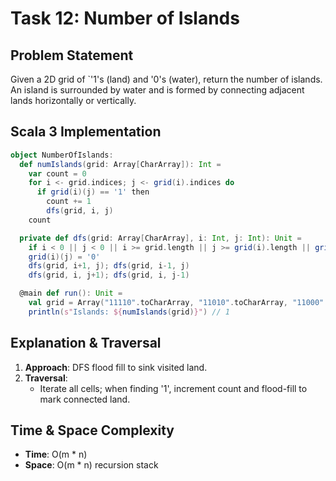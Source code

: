 # Task 12: Number of Islands

## Problem Statement
Given a 2D grid of `'1's (land) and '0's (water), return the number of islands. An island is surrounded by water and is formed by connecting adjacent lands horizontally or vertically.

## Scala 3 Implementation

```scala
object NumberOfIslands:
  def numIslands(grid: Array[CharArray]): Int =
    var count = 0
    for i <- grid.indices; j <- grid(i).indices do
      if grid(i)(j) == '1' then
        count += 1
        dfs(grid, i, j)
    count

  private def dfs(grid: Array[CharArray], i: Int, j: Int): Unit =
    if i < 0 || j < 0 || i >= grid.length || j >= grid(i).length || grid(i)(j) != '1' then return
    grid(i)(j) = '0'
    dfs(grid, i+1, j); dfs(grid, i-1, j)
    dfs(grid, i, j+1); dfs(grid, i, j-1)

  @main def run(): Unit =
    val grid = Array("11110".toCharArray, "11010".toCharArray, "11000".toCharArray, "00000".toCharArray)
    println(s"Islands: ${numIslands(grid)}") // 1
```

## Explanation & Traversal
1. **Approach**: DFS flood fill to sink visited land.
2. **Traversal**:
   - Iterate all cells; when finding '1', increment count and flood-fill to mark connected land.

## Time & Space Complexity
- **Time**: O(m * n)  
- **Space**: O(m * n) recursion stack

